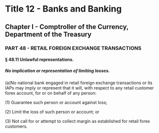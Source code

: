 
# Title 12 - Banks and Banking
## Chapter I - Comptroller of the Currency, Department of the Treasury
### PART 48 - RETAIL FOREIGN EXCHANGE TRANSACTIONS
#### § 48.11 Unlawful representations.
##### No implication or representation of limiting losses.

(a)No national bank engaged in retail foreign exchange transactions or its IAPs may imply or represent that it will, with respect to any retail customer forex account, for or on behalf of any person:

(1) Guarantee such person or account against loss;

(2) Limit the loss of such person or account; or

(3) Not call for or attempt to collect margin as established for retail forex customers.
